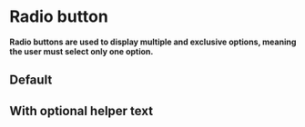 # Radio button

**Radio buttons are used to display multiple and exclusive options, meaning the user must select only one option.**

## Default

<demo-block component="radio-button" partial="default"></demo-block>

## With optional helper text

<demo-block component="radio-button" partial="helper"></demo-block>
